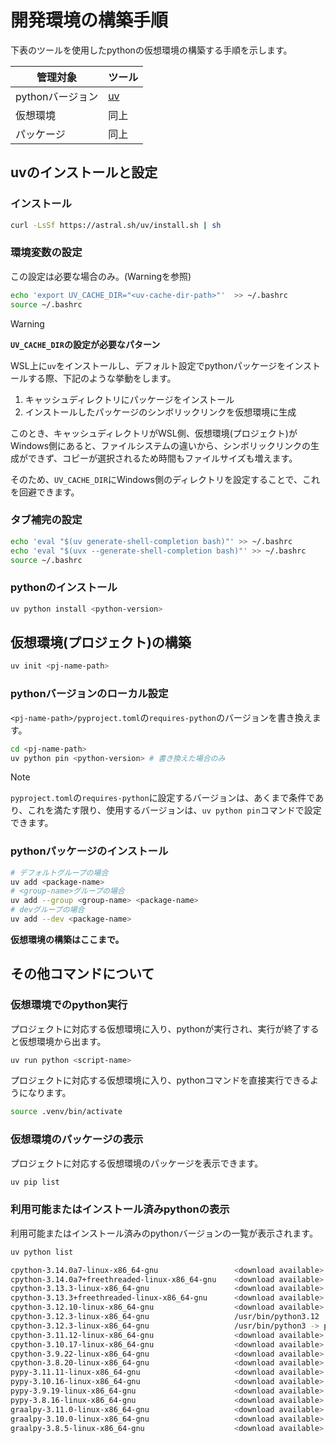 <!--
    pythonの仮想環境を構築する手順を示す。
 -->

# 開発環境の構築手順

下表のツールを使用したpythonの仮想環境の構築する手順を示します。

|管理対象          |ツール   |
| ---------------- | ------- |
|pythonバージョン  |[uv][uv] |
|仮想環境          |同上     |
|パッケージ        |同上     |

[uv]: https://docs.astral.sh/uv/

## uvのインストールと設定

### インストール

``` bash
curl -LsSf https://astral.sh/uv/install.sh | sh
```

### 環境変数の設定

この設定は必要な場合のみ。(Warningを参照)

``` bash
echo 'export UV_CACHE_DIR="<uv-cache-dir-path>"'  >> ~/.bashrc
source ~/.bashrc
```

> [!Warning]
> **`UV_CACHE_DIR`の設定が必要なパターン**
>
> WSL上に`uv`をインストールし、デフォルト設定でpythonパッケージをインストールする際、下記のような挙動をします。
>
> 1. キャッシュディレクトリにパッケージをインストール
> 1. インストールしたパッケージのシンボリックリンクを仮想環境に生成
>
> このとき、キャッシュディレクトリがWSL側、仮想環境(プロジェクト)がWindows側にあると、ファイルシステムの違いから、シンボリックリンクの生成ができず、コピーが選択されるため時間もファイルサイズも増えます。
>
> そのため、`UV_CACHE_DIR`にWindows側のディレクトリを設定することで、これを回避できます。

### タブ補完の設定

``` bash
echo 'eval "$(uv generate-shell-completion bash)"' >> ~/.bashrc
echo 'eval "$(uvx --generate-shell-completion bash)"' >> ~/.bashrc
source ~/.bashrc
```

### pythonのインストール

``` bash
uv python install <python-version>
```

## 仮想環境(プロジェクト)の構築

``` bash
uv init <pj-name-path>
```

### pythonバージョンのローカル設定

`<pj-name-path>/pyproject.toml`の`requires-python`のバージョンを書き換えます。

``` bash
cd <pj-name-path>
uv python pin <python-version> # 書き換えた場合のみ
```

> [!Note]
>
> `pyproject.toml`の`requires-python`に設定するバージョンは、あくまで条件であり、これを満たす限り、使用するバージョンは、`uv python pin`コマンドで設定できます。

### pythonパッケージのインストール

``` bash
# デフォルトグループの場合
uv add <package-name>
# <group-name>グループの場合
uv add --group <group-name> <package-name>
# devグループの場合
uv add --dev <package-name>
```

**仮想環境の構築はここまで。**

## その他コマンドについて

### 仮想環境でのpython実行

プロジェクトに対応する仮想環境に入り、pythonが実行され、実行が終了すると仮想環境から出ます。

``` bash
uv run python <script-name>
```

プロジェクトに対応する仮想環境に入り、pythonコマンドを直接実行できるようになります。

``` bash
source .venv/bin/activate
```

### 仮想環境のパッケージの表示

プロジェクトに対応する仮想環境のパッケージを表示できます。

``` bash
uv pip list
```

### 利用可能またはインストール済みpythonの表示

利用可能またはインストール済みのpythonバージョンの一覧が表示されます。

``` bash
uv python list
```

``` bash
cpython-3.14.0a7-linux-x86_64-gnu                 <download available>
cpython-3.14.0a7+freethreaded-linux-x86_64-gnu    <download available>
cpython-3.13.3-linux-x86_64-gnu                   <download available>
cpython-3.13.3+freethreaded-linux-x86_64-gnu      <download available>
cpython-3.12.10-linux-x86_64-gnu                  <download available>
cpython-3.12.3-linux-x86_64-gnu                   /usr/bin/python3.12
cpython-3.12.3-linux-x86_64-gnu                   /usr/bin/python3 -> python3.12
cpython-3.11.12-linux-x86_64-gnu                  <download available>
cpython-3.10.17-linux-x86_64-gnu                  <download available>
cpython-3.9.22-linux-x86_64-gnu                   <download available>
cpython-3.8.20-linux-x86_64-gnu                   <download available>
pypy-3.11.11-linux-x86_64-gnu                     <download available>
pypy-3.10.16-linux-x86_64-gnu                     <download available>
pypy-3.9.19-linux-x86_64-gnu                      <download available>
pypy-3.8.16-linux-x86_64-gnu                      <download available>
graalpy-3.11.0-linux-x86_64-gnu                   <download available>
graalpy-3.10.0-linux-x86_64-gnu                   <download available>
graalpy-3.8.5-linux-x86_64-gnu                    <download available>
```
